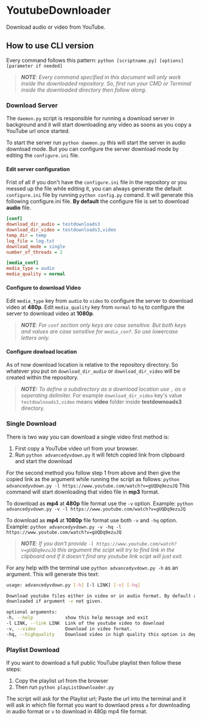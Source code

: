 # YoutubeDownloader
Download audio or video from YouTube.

## How to use CLI version
Every command follows this pattern:
`python [scriptname.py] [options] [parameter if needed]`
>***NOTE**: Every command specified in this document will only work inside the downloaded repository. So, first run your CMD or Terminal inside the downloaded directory then follow along.*
### Download Server
The `daemon.py` script is responsible for running a download server in background and it will start downloading any video as soons as you copy a YouTube url once started.

To start the server run `python daemon.py` this will start the server in audio download mode. But you can configure the server download mode by editing the `configure.ini` file.
#### Edit server configuration
Frist of all if you don't have the `configure.ini` file in the repository or you messed up the file while editing it, you can always generate the default `configure.ini` file by running `python config.py` comand. It will generate this following configure.ini file. **By default** the configure file is set to download **audio** file.
```ini
[conf]
download_dir_audio = testdownloads3
download_dir_video = testdownloads3,video
temp_dir = temp
log_file = log.txt
download_mode = single
number_of_threads = 2

[media_conf]
media_type = audio
media_quality = normal
```
#### Configure to download Video
Edit `media_type` key from `audio` to `video` to configure the server to download video at **480p**.
Edit `media_quality` key from `normal` to `hq` to configure the server to download video at **1080p**.
>***NOTE**: For `conf` section only keys are case sensitive. But both keys and values are case sensitive for `media_conf`. So use lowercase letters only.*
#### Configure dowload location
As of now download location is relative to the repository directory. So whatever you put on `download_dir_audio` or `download_dir_video` will be created within the repository.
>***NOTE:** To define a subdirectory as a download location use `,` as a seperating delimiter.*
>For example `download_dir_video` key's value `testdowlnoads3,video` means **video** folder inside **testdownoads3** directory.

### Single Download
There is two way you can download a single video first method is:
 1. First copy a YouTube video url from your browser.
 2. Run `python advancedyvdown.py` it will fetch copied link from clipboard and start the download

For the second method you follow step 1 from above and then give the copied link as the argument while  running the script as follows:
    `python advancedyvdown.py -l https://www.youtube.com/watch?v=gUQDq9ezuJQ`
This command will start downloading that video file in **mp3** format.

To download as **mp4** at **480p** file format use the `-v` option. Example:
    `python advancedyvdown.py -v -l https://www.youtube.com/watch?v=gUQDq9ezuJQ`

To download as **mp4** at **1080p** file format use both `-v` and `-hq` option. Example:
    `python advancedyvdown.py -v -hq -l https://www.youtube.com/watch?v=gUQDq9ezuJQ`
>***NOTE**: If you don't provide `-l https://www.youtube.com/watch?v=gUQDq9ezuJQ` this argument the scipt will try to find link in the clipboard and if it doesn't find any youtube link scipt will just exit.*

For any help with the terminal use `python advancedyvdown.py -h` as an argument. This will generate this text:
```sh
usage: advancedyvdown.py [-h] [-l LINK] [-v] [-hq]

Download youtube files either in video or in audio format. By default audio will be
downloaded if argument -v not given.

optional arguments:
-h, --help            show this help message and exit
-l LINK, --link LINK  Link of the youtube video to download
-v, --video           Download in video format.
-hq, --highquality    Download video in high quality this option is depended on '-v' argument
```
### Playlist Download
If you want to download a full public YouTube playlist then follow these steps:

 1. Copy the playlist url from the browser
 2. Then run `python playListDownloader.py`
 
The script will ask for the Playlist url; Paste the url into the terminal and it will ask in which file format you want to downlaod press `a` for downloading in audio format or `v` to download in 480p mp4 file format.